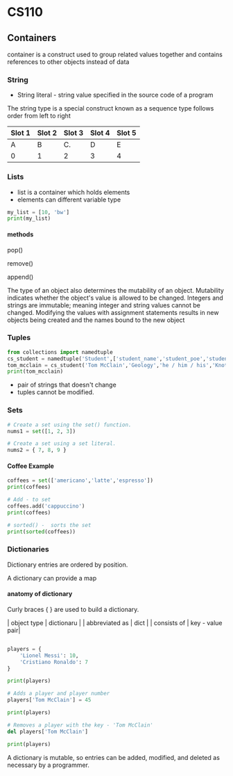 # CS110

## Containers

container is a construct used to group related values together and contains references to other objects instead of data


### String 
* String literal - string value  specified in the source code of a program 

The string type is a special construct known as a sequence type  follows order from left to right 

| Slot 1 |  Slot 2 | Slot 3 | Slot 4 | Slot 5 |
| ------ | ------| ------ | -------|  -----|
| A      | B     | C.     | D      | E     |
| 0      | 1     | 2      | 3      | 4     |


### Lists

* list is a container which holds elements
* elements can different variable type

```python
my_list = [10, 'bw']
print(my_list)
```

#### methods
pop()

remove()

append()

The type of an object also determines the mutability of an object. Mutability indicates whether the object's value is allowed to be changed. Integers and strings are immutable; meaning integer and string values cannot be changed. Modifying the values with assignment statements results in new objects being created and the names bound to the new object

### Tuples

```python
from collections import namedtuple
cs_student = namedtuple('Student',['student_name','student_poe','student_pronouns','student_interests'])
tom_mcclain = cs_student('Tom McClain','Geology','he / him / his','Knot Tying')
print(tom_mcclain)
```

* pair of strings that doesn't change
* tuples cannot be modified.

### Sets 

```python
# Create a set using the set() function.
nums1 = set([1, 2, 3])

# Create a set using a set literal.
nums2 = { 7, 8, 9 }
```
#### Coffee Example

```python 
coffees = set(['americano','latte','espresso'])
print(coffees)

# Add - to set 
coffees.add('cappuccino')
print(coffees)

# sorted() -  sorts the set
print(sorted(coffees))


```

### Dictionaries

Dictionary entries are ordered by position.

A dictionary can provide a map

#### anatomy of dictionary

Curly braces { } are used to build a dictionary.

| object type    | dictionaru       | 
| abbreviated as | dict            |
| consists of    | key - value pair| 

```python 

players = {
    'Lionel Messi': 10,
    'Cristiano Ronaldo': 7
}

print(players)

# Adds a player and player number
players['Tom McClain'] = 45

print(players)

# Removes a player with the key - 'Tom McClain'
del players['Tom McClain']

print(players)

```

A dictionary is mutable, so entries can be added, modified, and deleted as necessary by a programmer.